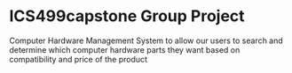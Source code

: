 # ICS499capstone Group Project
Computer Hardware Management System to allow our users to search and determine which computer hardware parts they want based on compatibility and price of the product
